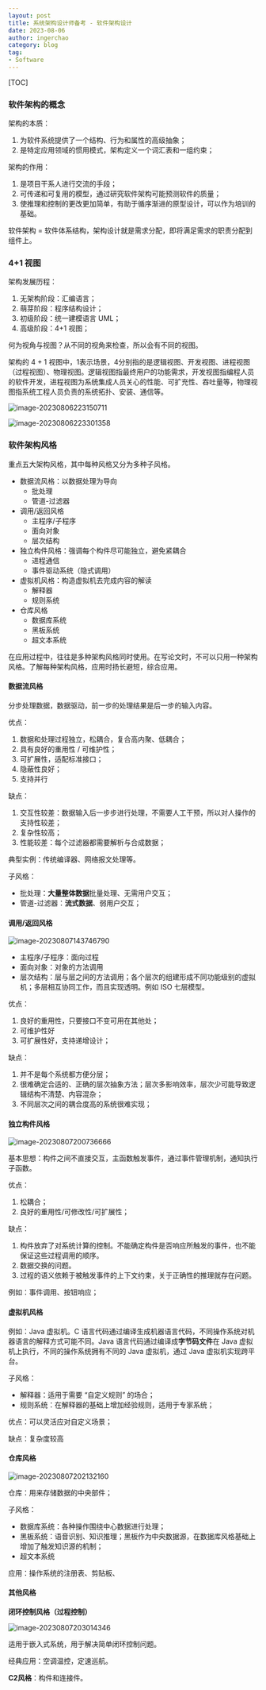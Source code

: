 ```yaml
---
layout: post
title: 系统架构设计师备考 - 软件架构设计
date: 2023-08-06
author: ingerchao
category: blog
tag: 
- Software
---
```


[TOC]

### 软件架构的概念

架构的本质：

1. 为软件系统提供了一个结构、行为和属性的高级抽象；
2. 是特定应用领域的惯用模式，架构定义一个词汇表和一组约束；

架构的作用：

1. 是项目干系人进行交流的手段；
2. 可传递和可复用的模型，通过研究软件架构可能预测软件的质量；
3. 使推理和控制的更改更加简单，有助于循序渐进的原型设计，可以作为培训的基础。

软件架构 = 软件体系结构，架构设计就是需求分配，即将满足需求的职责分配到组件上。

### 4+1 视图

架构发展历程：

1. 无架构阶段：汇编语言；
2. 萌芽阶段：程序结构设计；
3. 初级阶段：统一建模语言 UML；
4. 高级阶段：4+1 视图；

何为视角与视图？从不同的视角来检查，所以会有不同的视图。

架构的 4 + 1 视图中，1表示场景，4分别指的是逻辑视图、开发视图、进程视图（过程视图）、物理视图。逻辑视图指最终用户的功能需求，开发视图指编程人员的软件开发，进程视图为系统集成人员关心的性能、可扩充性、吞吐量等，物理视图指系统工程人员负责的系统拓扑、安装、通信等。

![image-20230806223150711](./../assets/images/ruankao/sa-41.png)

![image-20230806223301358](./../assets/images/ruankao/uml-41.png)

### 软件架构风格

重点五大架构风格，其中每种风格又分为多种子风格。

- 数据流风格：以数据处理为导向
  - 批处理
  - 管道-过滤器
- 调用/返回风格
  - 主程序/子程序
  - 面向对象
  - 层次结构
- 独立构件风格：强调每个构件尽可能独立，避免紧耦合
  - 进程通信
  - 事件驱动系统（隐式调用）
- 虚拟机风格：构造虚拟机去完成内容的解读
  - 解释器
  - 规则系统
- 仓库风格
  - 数据库系统
  - 黑板系统
  - 超文本系统

在应用过程中，往往是多种架构风格同时使用。在写论文时，不可以只用一种架构风格。了解每种架构风格，应用时扬长避短，综合应用。

#### 数据流风格

分步处理数据，数据驱动，前一步的处理结果是后一步的输入内容。

优点：

1. 数据和处理过程独立，松耦合，复合高内聚、低耦合；
2. 具有良好的重用性 / 可维护性；
3. 可扩展性，适配标准接口；
4. 隐蔽性良好；
5. 支持并行

缺点：

1. 交互性较差：数据输入后一步步进行处理，不需要人工干预，所以对人操作的支持性较差；
2. 复杂性较高；
3. 性能较差：每个过滤器都需要解析与合成数据；

典型实例：传统编译器、网络报文处理等。

子风格：

- 批处理：**大量整体数据**批量处理、无需用户交互；
- 管道-过滤器：**流式数据**、弱用户交互；

#### 调用/返回风格

![image-20230807143746790](./../assets/images/ruankao/invoke-return.png)

- 主程序/子程序：面向过程
- 面向对象：对象的方法调用
- 层次结构：层与层之间的方法调用；各个层次的组建形成不同功能级别的虚拟机；多层相互协同工作，而且实现透明。例如 ISO 七层模型。

优点：

1. 良好的重用性，只要接口不变可用在其他处；
2. 可维护性好
3. 可扩展性好，支持递增设计；

缺点：

1. 并不是每个系统都方便分层；
2. 很难确定合适的、正确的层次抽象方法；层次多影响效率，层次少可能导致逻辑结构不清楚、内容混杂；
3. 不同层次之间的耦合度高的系统很难实现；

#### 独立构件风格

![image-20230807200736666](./../assets/images/ruankao/independent-component.png)

基本思想：构件之间不直接交互，主函数触发事件，通过事件管理机制，通知执行子函数。

优点：

1. 松耦合；
2. 良好的重用性/可修改性/可扩展性；

缺点：

1. 构件放弃了对系统计算的控制。不能确定构件是否响应所触发的事件，也不能保证这些过程调用的顺序。
2. 数据交换的问题。
3. 过程的语义依赖于被触发事件的上下文约束，关于正确性的推理就存在问题。

例如：事件调用、按钮响应；

#### 虚拟机风格

例如：Java 虚拟机。C 语言代码通过编译生成机器语言代码，不同操作系统对机器语言的解释方式可能不同。Java 语言代码通过编译成**字节码文件**在 Java 虚拟机上执行，不同的操作系统拥有不同的 Java 虚拟机，通过 Java 虚拟机实现跨平台。

子风格：

- 解释器：适用于需要 “自定义规则” 的场合；
- 规则系统：在解释器的基础上增加经验规则，适用于专家系统；

优点：可以灵活应对自定义场景；

缺点：复杂度较高

#### 仓库风格

![image-20230807202132160](./../assets/images/ruankao/repo-style.png)

仓库：用来存储数据的中央部件；

子风格：

- 数据库系统：各种操作围绕中心数据进行处理；
- 黑板系统：语音识别、知识推理；黑板作为中央数据源，在数据库风格基础上增加了触发知识源的机制；
- 超文本系统

应用：操作系统的注册表、剪贴板、

#### 其他风格

**闭环控制风格（过程控制）**

![image-20230807203014346](./../assets/images/ruankao/close-controll-stype.png)

适用于嵌入式系统，用于解决简单闭环控制问题。

经典应用：空调温控，定速巡航。

**C2风格**：构件和连接件。



